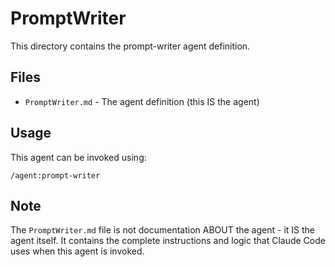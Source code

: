 # PromptWriter

This directory contains the prompt-writer agent definition.

## Files

- `PromptWriter.md` - The agent definition (this IS the agent)


## Usage

This agent can be invoked using:
```
/agent:prompt-writer
```

## Note

The `PromptWriter.md` file is not documentation ABOUT the agent - it IS the agent itself.
It contains the complete instructions and logic that Claude Code uses when this agent is invoked.

